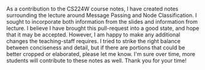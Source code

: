 As a contribution to the CS224W course notes, I have created notes surrounding the lecture around Message Passing and Node Classification. I sought to incorporate both information from the slides and information from lecture. I believe I have brought this pull-request into a good state, and hope that it may be accepted. However, I am happy to make any additional changes the teaching-staff requires. I tried to strike the right balance between conciseness and detail, but if there are portions that could be better cropped or elaborated, please let me know. I'm sure over time, more students will contribute to these notes as well. Thank you for your time!
